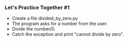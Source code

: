 ### Let's Practice Together \#1

- Create a file divided_by_zero.py
- The program asks for a number from the user.
- Divide the number/0.
- Catch the exception and print "cannot divide by zero".